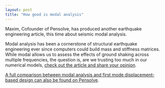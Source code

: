 ```yaml
---
layout: post
title: "How good is modal analysis"
---
```


Maxim, Cofounder of Pensolve, has produced another earthquake engineering article, this time about seismic modal analysis. 

Modal analysis has been a cornerstone of structural earthquake engineering ever since computers could build mass and stiffness matrices. 
While modal allows us to assess the effects of ground shaking across multiple frequencies, the question is, are we trusting too much in our numerical models, 
[check out the article and share your opinion](https://www.linkedin.com/pulse/how-good-seismic-modal-analysis-maxim-millen?trk=mp-reader-card). 

[A full comparison between modal analysis and first mode displacement-based design can also be found on Pensolve](https://app.pensolve.com/sources/instance/436?ref=penblog4).
